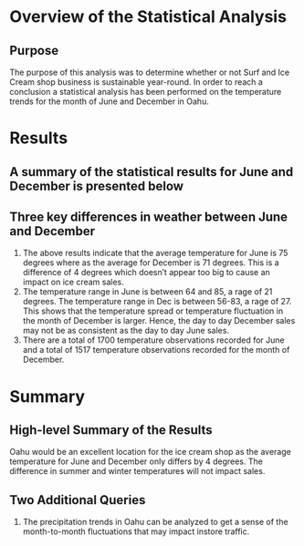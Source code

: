 # Overview of the Statistical Analysis
## Purpose
The purpose of this analysis was to determine whether or not Surf and Ice Cream shop business is sustainable year-round. In order to reach a conclusion a statistical analysis has been performed on the temperature trends for the month of June and December in Oahu.

# Results
## A summary of the statistical results for June and December is presented below

## Three key differences in weather between June and December
1. The above results indicate that the average temperature for June is 75 degrees where as the average for December is 71 degrees. This is a difference of 4 degrees which doesn’t appear too big to cause an impact on ice cream sales.
2. The temperature range in June is between 64 and 85, a rage of 21 degrees. The temperature range in Dec is between 56-83, a rage of 27. This shows that the temperature spread or temperature fluctuation in the month of December is larger. Hence, the day to day December sales may not be as consistent as the day to day June sales.
3. There are a total of 1700 temperature observations recorded for June and a total of 1517 temperature observations recorded for the month of December.

# Summary
## High-level Summary of the Results
Oahu would be an excellent location for the ice cream shop as the average temperature for June and December only differs by 4 degrees. The difference in summer and winter temperatures will not impact sales. 
## Two Additional Queries
1. The precipitation trends in Oahu can be analyzed to get a sense of the month-to-month fluctuations that may impact instore traffic.

